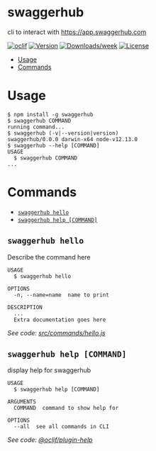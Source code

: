 swaggerhub
==========

cli to interact with https://app.swaggerhub.com

[![oclif](https://img.shields.io/badge/cli-oclif-brightgreen.svg)](https://oclif.io)
[![Version](https://img.shields.io/npm/v/swaggerhub.svg)](https://npmjs.org/package/swaggerhub)
[![Downloads/week](https://img.shields.io/npm/dw/swaggerhub.svg)](https://npmjs.org/package/swaggerhub)
[![License](https://img.shields.io/npm/l/swaggerhub.svg)](https://github.com/SmartBear/swaggerhub-cmd/blob/master/package.json)

<!-- toc -->
* [Usage](#usage)
* [Commands](#commands)
<!-- tocstop -->
# Usage
<!-- usage -->
```sh-session
$ npm install -g swaggerhub
$ swaggerhub COMMAND
running command...
$ swaggerhub (-v|--version|version)
swaggerhub/0.0.0 darwin-x64 node-v12.13.0
$ swaggerhub --help [COMMAND]
USAGE
  $ swaggerhub COMMAND
...
```
<!-- usagestop -->
# Commands
<!-- commands -->
* [`swaggerhub hello`](#swaggerhub-hello)
* [`swaggerhub help [COMMAND]`](#swaggerhub-help-command)

## `swaggerhub hello`

Describe the command here

```
USAGE
  $ swaggerhub hello

OPTIONS
  -n, --name=name  name to print

DESCRIPTION
  ...
  Extra documentation goes here
```

_See code: [src/commands/hello.js](https://github.com/SmartBear/swaggerhub-cmd/blob/v0.0.0/src/commands/hello.js)_

## `swaggerhub help [COMMAND]`

display help for swaggerhub

```
USAGE
  $ swaggerhub help [COMMAND]

ARGUMENTS
  COMMAND  command to show help for

OPTIONS
  --all  see all commands in CLI
```

_See code: [@oclif/plugin-help](https://github.com/oclif/plugin-help/blob/v2.2.3/src/commands/help.ts)_
<!-- commandsstop -->
